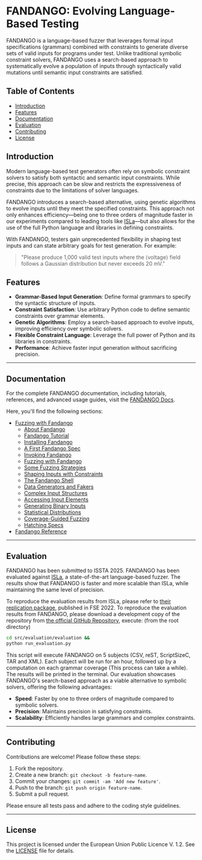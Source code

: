 # FANDANGO: Evolving Language-Based Testing

FANDANGO is a language-based fuzzer that leverages formal input specifications (grammars) combined with constraints to generate diverse sets of valid inputs for programs under test. Unlike traditional symbolic constraint solvers, FANDANGO uses a search-based approach to systematically evolve a population of inputs through syntactically valid mutations until semantic input constraints are satisfied.

## Table of Contents

- [Introduction](#introduction)
- [Features](#features)
- [Documentation](#documentation)
- [Evaluation](#evaluation)
- [Contributing](#contributing)
- [License](#license)

## Introduction

Modern language-based test generators often rely on symbolic constraint solvers to satisfy both syntactic and semantic input constraints. While precise, this approach can be slow and restricts the expressiveness of constraints due to the limitations of solver languages.

FANDANGO introduces a search-based alternative, using genetic algorithms to evolve inputs until they meet the specified constraints. This approach not only enhances efficiency—being one to three orders of magnitude faster in our experiments compared to leading tools like [ISLa](https://github.com/rindPHI/isla/tree/ESEC_FSE_22)—but also allows for the use of the full Python language and libraries in defining constraints.

With FANDANGO, testers gain unprecedented flexibility in shaping test inputs and can state arbitrary goals for test generation. For example:

> "Please produce 1,000 valid test inputs where the ⟨voltage⟩ field follows a Gaussian distribution but never exceeds 20 mV."

## Features

- **Grammar-Based Input Generation**: Define formal grammars to specify the syntactic structure of inputs.
- **Constraint Satisfaction**: Use arbitrary Python code to define semantic constraints over grammar elements.
- **Genetic Algorithms**: Employ a search-based approach to evolve inputs, improving efficiency over symbolic solvers.
- **Flexible Constraint Language**: Leverage the full power of Python and its libraries in constraints.
- **Performance**: Achieve faster input generation without sacrificing precision.

---

## Documentation

For the complete FANDANGO documentation, including tutorials, references, and advanced usage guides, visit the [FANDANGO Docs](https://fandango-fuzzer.github.io/fandango/Intro.html).

Here, you'll find the following sections:

   - [Fuzzing with Fandango](https://fandango-fuzzer.github.io/fandango/Intro.html)
       - [About Fandango](https://fandango-fuzzer.github.io/fandango/About.html)
       - [Fandango Tutorial](https://fandango-fuzzer.github.io/fandango/Tutorial.html)
       - [Installing Fandango](https://fandango-fuzzer.github.io/fandango/Installing.html)
       - [A First Fandango Spec](https://fandango-fuzzer.github.io/fandango/FirstSpec.html)
       - [Invoking Fandango](https://fandango-fuzzer.github.io/fandango/Invoking.html)
       - [Fuzzing with Fandango](https://fandango-fuzzer.github.io/fandango/Fuzzing.html)
       - [Some Fuzzing Strategies](https://fandango-fuzzer.github.io/fandango/Strategies.html)
       - [Shaping Inputs with Constraints](https://fandango-fuzzer.github.io/fandango/Constraints.html)
       - [The Fandango Shell](https://fandango-fuzzer.github.io/fandango/Shell.html)
       - [Data Generators and Fakers](https://fandango-fuzzer.github.io/fandango/Generators.html)
       - [Complex Input Structures](https://fandango-fuzzer.github.io/fandango/Recursive.html)
       - [Accessing Input Elements](https://fandango-fuzzer.github.io/fandango/Paths.html)
       - [Generating Binary Inputs](https://fandango-fuzzer.github.io/fandango/Binary.html)
       - [Statistical Distributions](https://fandango-fuzzer.github.io/fandango/Distributions.html)
       - [Coverage-Guided Fuzzing](https://fandango-fuzzer.github.io/fandango/Whitebox.html)
       - [Hatching Specs](https://fandango-fuzzer.github.io/fandango/Hatching.html)
   - [Fandango Reference](https://fandango-fuzzer.github.io/fandango/Reference.html)

---

## Evaluation

FANDANGO has been submitted to ISSTA 2025. FANDANGO has been evaluated against [ISLa](https://github.com/rindPHI/isla/tree/ESEC_FSE_22), a state-of-the-art language-based fuzzer. The results show that FANDANGO is faster and more scalable than ISLa, while maintaining the same level of precision.

To reproduce the evaluation results from ISLa, please refer to [their replication package](https://dl.acm.org/do/10.1145/3554336/full/), published in FSE 2022.
To reproduce the evaluation results from FANDANGO, please download a development copy of the repository from [the official GitHub Repository](https://github.com/fandango-fuzzer/fandango), execute: (from the root directory)

```bash
cd src/evaluation/evaluation &&
python run_evaluation.py
```

This script will execute FANDANGO on 5 subjects (CSV, reST, ScriptSizeC, TAR and XML). Each subject will be run for an hour, followed up by a computation on each grammar coverage (This process can take a while). The results will be printed in the terminal. Our evaluation showcases FANDANGO's search-based approach as a viable alternative to symbolic solvers, offering the following advantages:

- **Speed**: Faster by one to three orders of magnitude compared to symbolic solvers.
- **Precision**: Maintains precision in satisfying constraints.
- **Scalability**: Efficiently handles large grammars and complex constraints.

---

## Contributing

Contributions are welcome! Please follow these steps:

1. Fork the repository.
2. Create a new branch: `git checkout -b feature-name`.
3. Commit your changes: `git commit -am 'Add new feature'`.
4. Push to the branch: `git push origin feature-name`.
5. Submit a pull request.

Please ensure all tests pass and adhere to the coding style guidelines.

---

## License

This project is licensed under the European Union Public Licence V. 1.2. See the [LICENSE](https://github.com/fandango-fuzzer/fandango/blob/main/LICENSE.md) file for details.